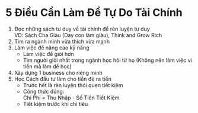 # 5 Điều Cần Làm Để Tự Do Tài Chính

1. Đọc những sách tư duy về tài chính để rèn luyện tư duy  </br>
    VD: Sách Cha Giàu (Dạy con làm giàu), Think and Grow Rich  </br>
2. Tìm ra ngành mình vừa thích vừa mạnh  </br>
3. Làm việc để nâng cao kỹ năng </br>
    - Làm việc để giỏi hơn </br>
    - Tìm người giỏi nhất trong ngành học hỏi từ họ (Không nên làm việc vì tiền mà làm để học)
4. Xây dựng 1 business cho riêng mình </br>
5. Học Cách đầu tư làm cho tiền đẻ ra tiền </br>
    - Trước hết là rèn luyện thói quen tiết kiệm </br>
    - Công thức đúng: </br>
        Chi Phí = Thu Nhập - Số Tiền Tiết Kiệm </br>
    - Tiết kiệm trước khi chi tiêu </br>